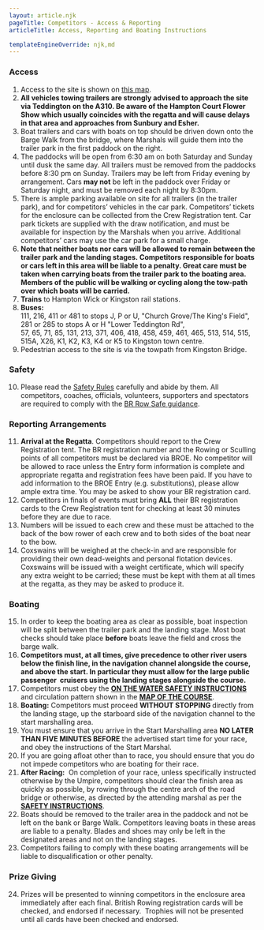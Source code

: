 ```yaml
---
layout: article.njk
pageTitle: Competitors - Access & Reporting
articleTitle: Access, Reporting and Boating Instructions

templateEngineOverride: njk,md
---
```


 <h3>Access</h3>
        <ol>
          <li>Access to the site is shown on <a href="/access/">this map</a>.</li>
          <li><strong>All vehicles towing trailers are  strongly advised to approach the site via Teddington on the A310. 
          Be aware of the Hampton Court Flower Show which usually coincides with the regatta and will cause delays in 
          that area and approaches from Sunbury and Esher.</strong> </li>
          <li>Boat trailers and cars with boats on top should be  driven down onto the Barge Walk from the bridge, where 
          Marshals will guide them into the trailer park in the first paddock on the right.</li>
          <li>The paddocks will be open from 6:30 am on both  Saturday and Sunday until dusk the same day.&nbsp;All 
          trailers must be removed from the paddocks before 8:30 pm on  Sunday.&nbsp;Trailers may be left from Friday 
          evening by arrangement. Cars <strong>may not</strong> be  left in the paddock over 
			Friday or Saturday night, and must 
          be removed each night by 8:30pm.</li>
          <li>There is ample parking available on site for all trailers (in the trailer park), and for competitors&rsquo; 
          vehicles in the car  park.&nbsp;Competitors&rsquo; tickets for the  enclosure can be collected from the Crew 
          Registration tent. Car park tickets  are supplied with the draw notification, and must be available for inspection 
          by  the Marshals when you arrive.&nbsp;Additional  competitors&rsquo; cars may use the car park for a 
			small charge.</li>
          <li><strong>Note that neither boats nor cars  will be allowed to remain between the trailer park and the landing 
          stages.&nbsp;Competitors responsible for boats or cars  left in this area will be liable to a penalty. 
          Great care must be taken when carrying boats from the trailer park to the boating area. 
          Members of the public will be walking or cycling along the tow-path over which boats will be carried.</strong> </li>
          <li><b>Trains</b> to Hampton Wick or Kingston rail stations.</li>
          <li><b>Buses:</b> <br>
			111, 216, 411 or 481 to stops J, P or U, "Church Grove/The King's Field",<br>
			281 or 285 to stops  A or H &quot;Lower Teddington Rd&quot;,<br>
			57, 65, 71, 85, 131, 213, 371, 406, 418, 458, 459, 461, 465, 513, 
			514, 515, 515A, X26, K1, K2, K3, K4 or K5 to Kingston town centre.</li>
			<li>Pedestrian access to the site is via the towpath from Kingston Bridge.</li>
        </ol>
        <h3>Safety</h3>
        <ol start="10">
          <li>Please read the <a href="/safety/">Safety Rules</a> <!--and <a href="docs/KAR General Covid Guidance 28.6.21.PDF">General COVID Guidance</a>--> carefully and  abide by them. All competitors, coaches, officials, volunteers, supporters and spectators are required to comply with the 
			<a href="https://www.britishrowing.org/upload/files/RowSafe/Complete-v1.pdf" target="new">BR Row Safe guidance</a><!-- and the 
			<a href="docs/KAR General Covid Guidance 28.6.21.PDF">General COVID Guidance</a>-->.</li>
        </ol>
        <h3>Reporting  Arrangements</h3>
        <ol start="11">
          <li><strong>Arrival at the Regatta</strong>.&nbsp;Competitors should report to the Crew  Registration tent.&nbsp;The BR registration  number and the Rowing or Sculling points of all competitors must be declared via BROE.&nbsp;No competitor will be allowed to race unless the Entry form information is complete and appropriate regatta and registration fees have been paid.&nbsp;If you have to add information to the BROE Entry (e.g. substitutions), please allow ample extra time.&nbsp;You may be asked to show your BR registration card.</li>
          <li>Competitors in finals of events must bring <strong>ALL</strong> their BR registration cards to the Crew Registration tent for checking at least 30 minutes before they are due to race.&nbsp; </li>
          <li>Numbers will be issued to each crew and these must be attached to the back of the bow rower of each crew and to both sides of the  boat near to the bow.</li>
          <li>Coxswains will be weighed at the check-in and are responsible for providing their own dead-weights and personal flotation devices.&nbsp; 
			Coxswains will be issued with a weight certificate, which will specify any extra weight to be carried; these must be kept with them at all times at the regatta, as they may be asked to produce it.</li>
        </ol>
        <h3>Boating</h3>
        <ol start="15">
          <li>In order to 
			keep the boating area as clear as possible, boat inspection will be 
			split between the trailer park and the landing stage. Most boat 
			checks should take place <b>before</b> boats leave the field 
			and cross the barge walk.</li>
			<li><strong>Competitors must, at all times, give precedence to other river users below the finish line, in the navigation channel alongside the course, and above the start. In particular they must allow for the large public passenger &nbsp;cruisers using  the landing stages alongside the course.</strong></li>
          <li>Competitors must obey the <strong><a href="/safety/">ON THE WATER SAFETY INSTRUCTIONS</a></strong> and circulation pattern shown in the <strong><a href="/pdfs/KingstonRegattaCirculationMap.pdf">MAP OF THE COURSE</a></strong>.</li>
          <li><strong>Boating:</strong>&nbsp;Competitors must proceed <strong>WITHOUT STOPPING </strong>directly  from the landing stage, up the 
			starboard side of the navigation channel to the start marshalling area. </li>
          <li>You must ensure that you arrive in the Start  Marshalling area <strong>NO LATER THAN FIVE MINUTES BEFORE</strong> the advertised start  time for your race, and obey the instructions of the Start Marshal.</li>
          <li>If you are going afloat other than to race, you should  ensure that you do not impede competitors who are boating for their race.</li>
          <li><strong>After Racing:</strong>&nbsp; On completion of your race, unless  specifically instructed otherwise by the Umpire, competitors should clear the  finish area as quickly as possible, by rowing through 
			the centre arch of the road bridge or otherwise, as directed by the 
			attending marshal as per the <strong><a href="/safety/">SAFETY  INSTRUCTIONS</a></strong>.</li>
          <li>Boats should be removed to the trailer area in the paddock and not be left on the bank or Barge Walk. Competitors leaving boats in these areas are liable to a penalty. Blades and shoes may only be left in the designated areas and not on the landing stages.</li>
          <li>Competitors failing to comply with these boating  arrangements will be liable to disqualification or other penalty.</li>
        </ol>
        <h3>Prize Giving</h3>
        <ol start="24">
          <li>Prizes will be presented to winning competitors in 
			the enclosure area immediately after each final. British Rowing registration cards 
			will be checked, and endorsed if necessary.&nbsp; Trophies will not be  presented until all cards have been checked 
			and endorsed.</li>
        </ol>